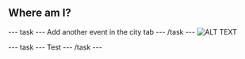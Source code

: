 ## Where am I?

--- task ---
Add another event in the city tab
--- /task ---
![ALT TEXT](images/IMAGE.png)

--- task ---
Test
--- /task ---

